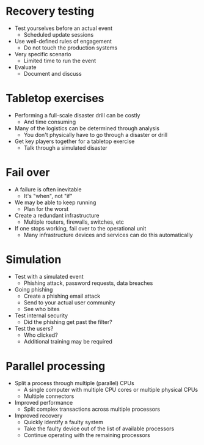 # Recovery testing
- Test yourselves before an actual event
	- Scheduled update sessions
- Use well-defined rules of engagement
	- Do not touch the production systems
- Very specific scenario
	- Limited time to run the event
- Evaluate
	- Document and discuss
# Tabletop exercises
- Performing a full-scale disaster drill can be costly
	- And time consuming
- Many of the logistics can be determined through analysis
	- You don't physically have to go through a disaster or drill
- Get key players together for a tabletop exercise
	- Talk through a simulated disaster
# Fail over
- A failure is often inevitable
	- It's "when", not "if"
- We may be able to keep running
	- Plan for the worst
- Create a redundant infrastructure
	- Multiple routers, firewalls, switches, etc
- If one stops working, fail over to the operational unit
	- Many infrastructure devices and services can do this automatically
# Simulation
- Test with a simulated event
	- Phishing attack, password requests, data breaches
- Going phishing
	- Create a phishing email attack
	- Send to your actual user community
	- See who bites
- Test internal security
	- Did the phishing get past the filter?
- Test the users?
	- Who clicked?
	- Additional training may be required
# Parallel processing
- Split a process through multiple (parallel) CPUs
	- A single computer with multiple CPU cores or multiple physical CPUs
	- Multiple connectors
- Improved performance
	- Split complex transactions across multiple processors
- Improved recovery
	- Quickly identify a faulty system
	- Take the faulty device out of the list of available processors
	- Continue operating with the remaining processors